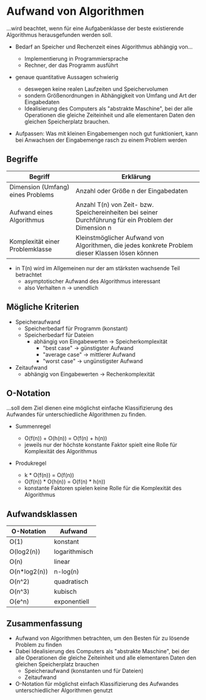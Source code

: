 # Aufwand von Algorithmen

...wird beachtet, wenn für eine Aufgabenklasse der beste existierende Algorithmus herausgefunden werden soll.

- Bedarf an Speicher und Rechenzeit eines Algorithmus abhängig von...
  - Implementierung in Programmiersprache
  - Rechner, der das Programm ausführt

- genaue quantitative Aussagen schwierig
  - deswegen keine realen Laufzeiten und Speichervolumen
  - sondern Größenordnungen in Abhängigkeit von Umfang und Art der Eingabedaten
  - Idealisierung des Computers als "abstrakte Maschine", bei der alle Operationen die gleiche Zeiteinheit und alle elementaren Daten den gleichen Speicherplatz brauchen.

- Aufpassen: Was mit kleinen Eingabemengen noch gut funktioniert, kann bei Anwachsen der Eingabemenge rasch zu einem Problem werden

## Begriffe

| Begriff                           | Erklärung                                                                                            |
|-----------------------------------|------------------------------------------------------------------------------------------------------|
| Dimension (Umfang) eines Problems | Anzahl oder Größe n der Eingabedaten                                                                 |
| Aufwand eines Algorithmus         | Anzahl T(n) von Zeit- bzw. Speichereinheiten bei seiner Durchführung für ein Problem der Dimension n |
| Komplexität einer Problemklasse   | Kleinstmöglicher Aufwand von Algorithmen, die jedes konkrete Problem dieser Klassen lösen können     |

- in T(n) wird im Allgemeinen nur der am stärksten wachsende Teil betrachtet
  - asymptotischer Aufwand des Algorithmus interessant
  - also Verhalten n -> unendlich

## Mögliche Kriterien

- Speicheraufwand
  - Speicherbedarf für Programm (konstant)
  - Speicherbedarf für Dateien
    - abhängig von Eingabewerten -> Speicherkomplexität
      - "best case" -> günstigster Aufwand
      - "average case" -> mittlerer Aufwand
      - "worst case" -> ungünstigster Aufwand
- Zeitaufwand
  - abhängig von Eingabewerten -> Rechenkomplexität

## O-Notation

...soll dem Ziel dienen eine möglichst einfache Klassifizierung des Aufwandes für unterschiedliche Algorithmen zu finden.

- Summenregel
  - O(f(n)) + O(h(n)) = O(f(n) + h(n))
  - jeweils nur der höchste konstante Faktor spielt eine Rolle für Komplexität des Algorithmus

- Produkregel
  - k * O(f(n)) = O(f(n))
  - O(f(n)) * O(h(n)) = O(f(n) * h(n))
  - konstante Faktoren spielen keine Rolle für die Komplexität des Algorithmus

## Aufwandsklassen

| O-Notation   | Aufwand          |
|--------------|------------------|
| O(1)         | konstant         |
| O(log2(n))   | logarithmisch    |
| O(n)         | linear           |
| O(n*log2(n)) | n-log(n)         |
| O(n^2)       | quadratisch      |
| O(n^3)       | kubisch          |
| O(e^n)       | exponentiell     |

## Zusammenfassung

- Aufwand von Algorithmen betrachten, um den Besten für zu lösende Problem zu finden
- Dabei Idealisierung des Computers als "abstrakte Maschine", bei der alle Operationen die gleiche Zeiteinheit und alle elementaren Daten den gleichen Speicherplatz brauchen
  - Speicheraufwand (konstanten und für Dateien)
  - Zeitaufwand
- O-Notation für möglichst einfach Klassifizierung des Aufwandes unterschiedlicher Algorithmen genutzt
